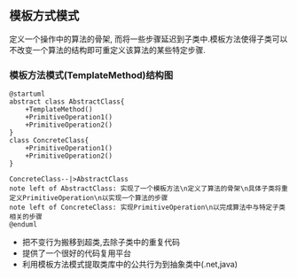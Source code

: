 ## 模板方式模式
定义一个操作中的算法的骨架, 而将一些步骤延迟到子类中.模板方法使得子类可以不改变一个算法的结构即可重定义该算法的某些特定步骤.

### 模板方法模式(TemplateMethod)结构图
```uml
@startuml
abstract class AbstractClass{
    +TemplateMethod()
    +PrimitiveOperation1()
    +PrimitiveOperation2()
}
class ConcreteClass{
    +PrimitiveOperation1()
    +PrimitiveOperation2()
}

ConcreteClass--|>AbstractClass
note left of AbstractClass: 实现了一个模板方法\n定义了算法的骨架\n具体子类将重定义PrimitiveOperation\n以实现一个算法的步骤
note left of ConcreteClass: 实现PrimitiveOperation\n以完成算法中与特定子类相关的步骤
@enduml
```

- 把不变行为搬移到超类,去除子类中的重复代码
- 提供了一个很好的代码复用平台
- 利用模板方法模式提取类库中的公共行为到抽象类中(.net,java)



